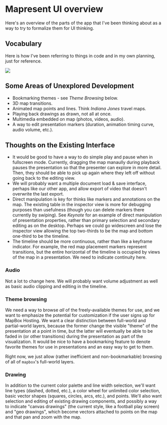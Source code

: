 # Mapresent UI overview

Here's an overview of the parts of the app that I've been thinking about as a way to try to formalize them for UI thinking. 

## Vocabulary

Here is how I've been referring to things in code and in my own planning, just for reference. 

![](https://raw.github.com/mapbox/Mapresent/master/mapresent_ui.png)

## Some Areas of Unexplored Development

 * Bookmarking themes - see *Theme Browsing* below. 
 * 3D map transitions. 
 * Animated map points and lines. Think *Indiana Jones* travel maps. 
 * Playing back drawings as drawn, not all at once. 
 * Multimedia embedded on map (photos, videos, audio). 
 * A way to edit presentation markers (duration, animation timing curve, audio volume, etc.).

## Thoughts on the Existing Interface

 * It would be good to have a way to do simple play and pause when in fullscreen mode. Currently, dragging the map manaully during playback pauses the presentation so that the presenter can explore in more detail. Then, they should be able to pick up again where they left off without going back to the editing view. 
 * We will probably want a multiple document load & save interface, perhaps like our other app, and allow export of video that doesn't overwrite the last export. 
 * Direct manipulation is key for thinks like markers and annotations on the map. The existing table in the inspector view is more for debugging purposes than usefulness (though you can delete markers there currently by swiping). See *Keynote* for an example of direct manipulation of presentation properties, rather than primary selection and secondary editing as on the desktop. Perhaps we could go widescreen and lose the inspector view allowing the top two-thirds to be the map and bottom one-third to be the timeline. 
 * The timeline should be more continuous, rather than like a keyframe indicator. For example, the red map placement markers represent transitions, but the entire horizontal of the timeline is occupied by views of the map in a presentation. We need to indicate continuity here. 

### Audio

Not a lot to change here. We will probably want volume adjustment as well as basic audio clipping and editing in the timeline. 

### Theme browsing

We need a way to browse *all* of the freely-available themes for use, and we want to emphasize the potential for customization if the user signs up for MapBox Hosting. We want a clear distinction between full-world and partial-world layers, because the former change the visible "theme" of the presentation at a point in time, but the latter will eventually be able to be faded in (or other transitions) during the presentation as part of the visualization. It would be nice to have a bookmarking feature to denote favorite themes for use in presentations and an easy way to get to them. 

Right now, we just allow (rather inefficient and non-bookmarkable) browsing of all of `mapbox`'s full-world layers. 

### Drawing

In addition to the current color palette and line width selection, we'll want line types (dashed, dotted, etc.), a color wheel for unlimited color selection, basic vector shapes (squares, circles, arcs, etc.), and points. We'll also want selection and editing of existing drawing components, and possibly a way to indicate "canvas drawings" (the current style, like a football play screen) and "geo drawings", which become vectors attached to points on the map and that pan and zoom with the map. 